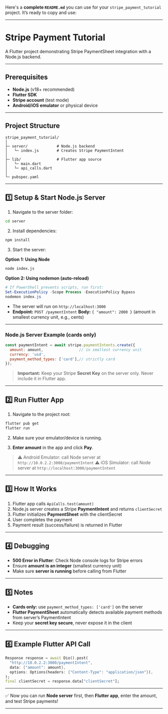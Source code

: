  Here's a **complete `README.md`** you can use for your `stripe_payment_tutorial` project. It’s ready to copy and use:

---

# Stripe Payment Tutorial

A Flutter project demonstrating Stripe PaymentSheet integration with a Node.js backend.

---

## Prerequisites

* **Node.js** (v18+ recommended)
* **Flutter SDK**
* **Stripe account** (test mode)
* **Android/iOS emulator** or physical device

---

## Project Structure

```
stripe_payment_tutorial/
│
├─ server/             # Node.js backend
│   └─ index.js        # Creates Stripe PaymentIntent
│
├─ lib/                # Flutter app source
│   └─ main.dart
│   └─ api_calls.dart
│
└─ pubspec.yaml
```

---

## 1️⃣ Setup & Start Node.js Server

1. Navigate to the server folder:

```bash
cd server
```

2. Install dependencies:

```bash
npm install
```

3. Start the server:

**Option 1: Using Node**

```bash
node index.js
```

**Option 2: Using nodemon (auto-reload)**

```powershell
# If PowerShell prevents scripts, run first:
Set-ExecutionPolicy -Scope Process -ExecutionPolicy Bypass
nodemon index.js
```

* The server will run on `http://localhost:3000`
* **Endpoint:** `POST /paymentIntent`
  **Body:** `{ "amount": 2000 }` (amount in smallest currency unit, e.g., cents)

---

### Node.js Server Example (cards only)

```js
const paymentIntent = await stripe.paymentIntents.create({
  amount: amount,                // in smallest currency unit
  currency: 'usd',               
  payment_method_types: ['card'],// strictly card
});
```

> **Important:** Keep your Stripe **Secret Key** on the server only. Never include it in Flutter app.

---

## 2️⃣ Run Flutter App

1. Navigate to the project root:

```bash
flutter pub get
flutter run
```

2. Make sure your emulator/device is running.

3. **Enter amount** in the app and click **Pay**.

> ⚠ Android Emulator: call Node server at `http://10.0.2.2:3000/paymentIntent`
> ⚠ iOS Simulator: call Node server at `http://localhost:3000/paymentIntent`

---

## 3️⃣ How It Works

1. Flutter app calls `ApiCalls.test(amount)`
2. Node.js server creates a Stripe **PaymentIntent** and returns `clientSecret`
3. Flutter initializes **PaymentSheet** with the clientSecret
4. User completes the payment
5. Payment result (success/failure) is returned in Flutter

---

## 4️⃣ Debugging

* **500 Error in Flutter**: Check Node console logs for Stripe errors
* Ensure **amount is an integer** (smallest currency unit)
* Make sure **server is running** before calling from Flutter

---

## 5️⃣ Notes

* **Cards only:** use `payment_method_types: ['card']` on the server
* **Flutter PaymentSheet** automatically detects available payment methods from server’s PaymentIntent
* Keep your **secret key secure**, never expose it in the client

---

## 6️⃣ Example Flutter API Call

```dart
Response response = await Dio().post(
  "http://10.0.2.2:3000/paymentIntent",
  data: {"amount": amount},
  options: Options(headers: {"Content-Type": "application/json"}),
);
final clientSecret = response.data["clientSecret"];
```

---

✅ Now you can run **Node server** first, then **Flutter app**, enter the amount, and test Stripe payments!

---


